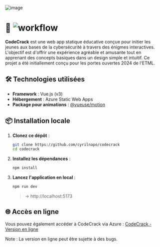 <p align="center">
	
![image](https://github.com/user-attachments/assets/b852534a-f65d-462f-8353-258f2dcaf3e8)
	
</p>

# 🎈 ![workflow](https://github.com/cyrilnapo/codecrack/actions/workflows/azure-static-web-apps-lively-island-04535aa03.yml/badge.svg)


**CodeCrack** est une web app statique éducative conçue pour initier les jeunes aux bases de la cybersécurité à travers des énigmes interactives. L'objectif est d'offrir une expérience agréable et amusante tout en apprenant des concepts basiques dans un design simple et intuitif. Ce projet a été initiallement conçu pour les portes ouvertes 2024 de l'ETML.


## 🛠️ Technologies utilisées

- **Framework** : Vue.js (v3)
- **Hébergement** : Azure Static Web Apps
- **Package pour animations** : [@vueuse/motion](https://github.com/vueuse/motion)

## 📦 Installation locale

1. **Clonez ce dépôt** :
   ```bash
   git clone https://github.com/cyrilnapo/codecrack
   cd codecrack
   ```
2. **Installez les dépendances** :
	```bash
	npm install
	````
3. **Lancez l'application en local** :
	```bash
	npm run dev
	```
	> → http://localhost:5173


## 🌐 Accès en ligne
Vous pouvez également accéder à CodeCrack via Azure :
[CodeCrack - Version en ligne](https://lively-island-04535aa03.5.azurestaticapps.net/)

Note : La version en ligne peut être sujette à des bugs.
